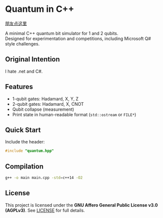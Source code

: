 # Quantum in C++

[朋友点这里](README_zh.md)

A minimal C++ quantum bit simulator for 1 and 2 qubits.  
Designed for experimentation and competitions, including Microsoft Q# style challenges.

## Original Intention

I hate .net and C#.

## Features

- 1-qubit gates: Hadamard, X, Y, Z
- 2-qubit gates: Hadamard, X, CNOT
- Qubit collapse (measurement)
- Print state in human-readable format (`std::ostream` or `FILE*`)

## Quick Start

Include the header:

```cpp
#include "quantum.hpp"
```

## Compilation

```sh
g++ -o main main.cpp -std=c++14 -O2
```

## License

This project is licensed under the **GNU Affero General Public License v3.0 (AGPLv3)**.
See [LICENSE](LICENSE) for full details.
